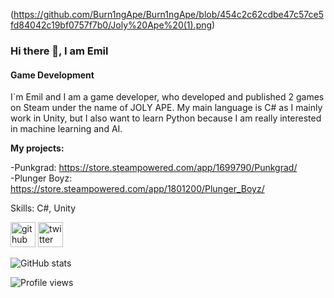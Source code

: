 (https://github.com/Burn1ngApe/Burn1ngApe/blob/454c2c62cdbe47c57ce5fd84042c19bf0757f7b0/Joly%20Ape%20(1).png)

### Hi there 👋, I am Emil
#### Game Development
I`m Emil and I am a game developer, who developed and published 2 games on Steam under the name of JOLY APE. My main language is C# as I mainly work in Unity, but I also want to learn Python because I am really interested in machine learning and AI. 

**My projects:**

 -Punkgrad: https://store.steampowered.com/app/1699790/Punkgrad/             
 -Plunger Boyz: https://store.steampowered.com/app/1801200/Plunger_Boyz/


Skills: C#, Unity


[<img src='https://cdn.jsdelivr.net/npm/simple-icons@3.0.1/icons/github.svg' alt='github' height='40'>](https://github.com/Burn1ngApe)  [<img src='https://cdn.jsdelivr.net/npm/simple-icons@3.0.1/icons/twitter.svg' alt='twitter' height='40'>](https://twitter.com/https://twitter.com/punkgrad)  

![GitHub stats](https://github-readme-stats.vercel.app/api?username=Burn1ngApe&show_icons=true&count_private=true)  

![Profile views](https://gpvc.arturio.dev/Burn1ngApe)  
